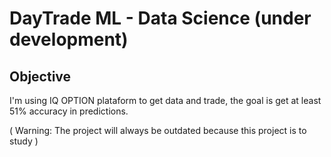 # DayTrade ML - Data Science (under development)
## Objective
I'm using IQ OPTION plataform to get data and trade, the goal is get at least 51% accuracy in predictions.

( Warning: The project will always be outdated because this project is to study )